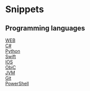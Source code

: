 # Snippets

## Programming languages

[WEB](Web)<br>
[C#](CSharp)<br>
[Python](Python)<br>
[Swift](Apple/Swift)<br>
[IOS](Apple/IOS)<br>
[ObjC](Apple/ObjC)<br>
[JVM](JVM)<br>
[Git](Git)<br>
[PowerShell](PowerShell)
